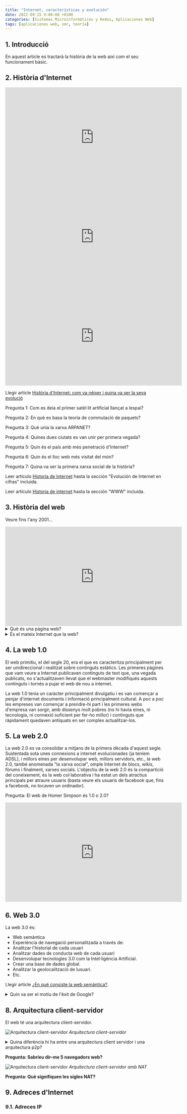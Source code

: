```yaml
---
title: "Internet, características y evolución"
date: 2022-09-15 9:00:00 +0100
categories: [Sistemas Microinformáticos y Redes, Aplicaciones Web]
tags: [aplicaciones web, smr, teoría]
---
```

## 1. Introducció

En aquest article es tractarà la història de la web així com el seu funcionament bàsic.

## 2. Història d'Internet

<iframe width="560" height="315" src="https://www.youtube.com/embed/mGG5o6vbKyQ" title="YouTube video player" frameborder="0" allow="accelerometer; autoplay; clipboard-write; encrypted-media; gyroscope; picture-in-picture" allowfullscreen></iframe>

<iframe width="560" height="315" src="https://www.youtube.com/embed/l-zFtlzanvQ" title="YouTube video player" frameborder="0" allow="accelerometer; autoplay; clipboard-write; encrypted-media; gyroscope; picture-in-picture" allowfullscreen></iframe>

<iframe width="560" height="315" src="https://www.youtube.com/embed/9hIQjrMHTv4" title="YouTube video player" frameborder="0" allow="accelerometer; autoplay; clipboard-write; encrypted-media; gyroscope; picture-in-picture" allowfullscreen></iframe>

Llegir article [Història d'Internet: com va néixer i quina va ser la seva evolució](https://marketing4ecommerce.net/historia-de-internet/)

Pregunta 1: Com es deia el primer satèl·lit artificial llançat a lespai?

Pregunta 2: En què es basa la teoria de commutació de paquets?

Pregunta 3: Què unia la xarxa ARPANET?

Pregunta 4: Quines dues ciutats es van unir per primera vegada?

Pregunta 5: Quin és el país amb més penetració d'Internet?

Pregunta 6: Quin és el lloc web més visitat del món?

Pregunta 7: Quina va ser la primera xarxa social de la història?

Leer artículo [Historia de Internet](https://www.mastermarketing-valencia.com/marketing-digital/blog/internet-historia-evolucion/#Los_origenes_de_internet_ARPA) hasta la sección "Evolución de Internet en cifras" incluida.

Leer artículo [Historia de internet](https://www.fib.upc.edu/retro-informatica/historia/internet.html) hasta la sección "WWW" incluida.

## 3. Història del web

Veure fins l'any 2001...

<iframe width="560" height="315" src="https://www.youtube.com/embed/NWUZCTTLQcg" title="YouTube video player" frameborder="0" allow="accelerometer; autoplay; clipboard-write; encrypted-media; gyroscope; picture-in-picture" allowfullscreen></iframe>

<details class="card mb-2">
  <summary class="card-header question">Què és una pàgina web?</summary>
  <div class="card-body" markdown="1">

Una pàgina web és un document HTML. Aquest document HTML és interpretat per un navegador:

- Google Chrome
- Mozilla Firefox
- Internet Explorer
- Microsoft Edge
- Opera
- Safari

<!-- Comentari perquè no es desquariringui la cosa -->

</div>
</details>


<details class="card mb-2">
  <summary class="card-header question">És el mateix Internet que la web?</summary>
  <div class="card-body" markdown="1">

No. WEB = INTERNET + HTTP

</div>
</details>


## 4. La web 1.0

El web primitiu, el del segle 20, era el que es caracteritza principalment per ser unidireccional i realitzat sobre continguts estàtics. Les primeres pàgines que vam veure a Internet publicaven continguts de text que, una vegada publicats, no s'actualitzaven llevat que el webmaster modifiqués aquests continguts i tornés a pujar el web de nou a internet.

La web 1.0 tenia un caràcter principalment divulgatiu i es van començar a penjar d'internet documents i informació principalment cultural. A poc a poc les empreses van començar a prendre-hi part i les primeres webs d'empresa van sorgir, amb dissenys molt pobres (no hi havia eines, ni tecnologia, ni connexió suficient per fer-ho millor) i continguts que ràpidament quedaven antiquats en ser complex actualitzar-los.

## 5. La web 2.0

La web 2.0 es va consolidar a mitjans de la primera dècada d'aquest segle. Sustentada sota unes connexions a internet evolucionades (ja teníem ADSL), i millors eines per desenvolupar web, millors servidors, etc., la web 2.0, també anomenada "la xarxa social", omple Internet de blocs, wikis, fòrums i finalment, xarxes socials. L'objectiu de la web 2.0 és la compartició del coneixement, és la web col·laborativa i ha estat un dels atractius principals per atraure usuaris (basta veure els usuaris de facebook que, fins a facebook, no tocaven un ordinador).

Pregunta: El web de Homer Simpson és 1.0 o 2.0?

<iframe width="560" height="315" src="https://www.youtube.com/embed/P5MWN3TQeY4" title="YouTube video player" frameborder="0" allow="accelerometer; autoplay; clipboard-write; encrypted-media; gyroscope; picture-in-picture" allowfullscreen></iframe>

## 6. Web 3.0

La web 3.0 és:

- Web semàntica
- Experiència de navegació personalitzada a través de:
- Analitzar l'historial de cada usuari
- Analitzar dades de conducta web de cada usuari
- Desenvolupar tecnologies 3.0 com la Intel·ligència Artificial.
- Crear una base de dades global.
- Analitzar la geolocalització de lusuari.
- Etc.

Llegir article [¿En qué consiste la web semántica?](https://www.ionos.es/digitalguide/online-marketing/marketing-para-motores-de-busqueda/web-semantica/).

<details class="card mb-2">
 <summary class="card-header question">Quin va ser el motiu de l'èxit de Google?</summary>
 <div class="card-body" markdown="1">

La resposta de l'èxit actual de Google és senzilla: va ser el primer cercador, com a tal, que es va prendre seriosament la feina.

Google va néixer a finals dels anys 90, com la tesi doctoral de Larry Page i Sergey Brin. El 1998 es va estrenar a Internet i des de llavors s'ha consagrat com el principal motor de cerca al món.

La seva innovació principal va ser tenir en compte l'autoritat de les pàgines, guanyada a través d'enllaços. Google va desenvolupar un sistema per quantificar aquesta autoritat, i el va anomenar "PageRank".

Tot i que cal afegir que, a conseqüència de la gran importància que Google atorgava als enllaços, molts -si no és que tots- llocs web han estat creant enllaços no orgànics durant anys, aconseguint més autoritat de la que correspondria de forma natural.

Per això, i per intentar combatre aquest problema, les actualitzacions més recents de l'algorisme de Google s'han centrat en altres mètriques, com ara senyals socials, interacció de l'usuari i qualitat dels continguts, entre d'altres.

</div>
</details>


## 8. Arquitectura client-servidor

El web té una arquitectura client-servidor.

![Arquitectura client-servidor](./img/arquitecturaClienteServidor.png)
_Arquitectura client-servidor_

<details class="card mb-2">
 <summary class="card-header question">Quina diferència hi ha entre una arquitectura client servidor i una arquitectura p2p?</summary>
 <div class="card-body" markdown="1">

**Client-Servidor**: és un model d'aplicació distribuïda en què les tasques es reparteixen entre els proveïdors de recursos o serveis, anomenats servidors, i els demandants, anomenats clients. Un client fa peticions a un altre programa, el servidor, que li dóna resposta. Aquesta idea també es pot aplicar a programes que s'executen sobre un ordinador, encara que és més avantatjosa en un sistema operatiu multiusuari distribuït a través d'una xarxa d'ordinadors.

**P2P**: és una xarxa d'ordinadors on tots o alguns aspectes funcionen sense clients ni servidors fixos, sinó una sèrie de nodes que es comporten com a iguals entre si. És a dir, actuen simultàniament com a clients i servidors respecte als altres nodes de la xarxa. Les xarxes P2P permeten lintercanvi directe dinformació, en qualsevol format, entre els ordinadors interconnectats.

Una de les diferències, és que al “CS” es necessita un servidor, i un client, a diferència del “P2P”, que permet a qualsevol usuari ser client o servidor. Un dels avantatges del "P2P" és que la connexió sempre estarà activa, ja que amb que hi hagi un client, el servidor està actiu, però al "CS" es requereix que el servidor principal estigui actiu. Al "P2P" tot usuari o client té les mateixes funcions que un altre igual que ell, aspecte contrari al "CS" en el qual un servidor té les funcions que els clients no tenen.

</div>
</details>


**Pregunta: Sabríeu dir-me 5 navegadors web?**

![Arquitectura client-servidor](./img/arquitecturaClienteServidorConNat.png)
_Arquitectura client-servidor amb NAT_

**Pregunta: Què signifiquen les sigles NAT?**

## 9. Adreces d'Internet

### 9.1. Adreces IP

<iframe width="560" height="315" src="https://www.youtube.com/embed/gVUE2IDwWA0" title="YouTube vídeo player" frameborder="0" allow="accelerometer; autoplay; clipboard- write; encrypted-media;

